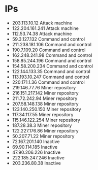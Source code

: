 # IPs

* 203.113.10.12	    Attack machine
* 122.204.161.241	Attack machine
* 112.53.74.38	    Attack machine
* 59.3.127.132	    Command and control
* 211.238.181.106	Command and control
* 190.7.109.20	    Command and control
* 162.248.241.98	Command and control
* 158.85.244.196	Command and control
* 154.58.200.234	Command and control
* 122.144.133.35	Command and control
* 113.193.10.247	Command and control
* 220.171.1.36	    Command and control
* 219.146.77.76	    Miner repository
* 216.151.217.142	Miner repository
* 211.72.242.94	    Miner repository
* 207.58.148.138	Miner repository
* 123.140.250.150	Miner repository
* 117.34.117.55	    Miner repository
* 115.146.122.254	Miner repository
* 187.28.38.3	    Miner repository
* 122.227.176.86	Miner repository
* 50.207.71.22	    Miner repository
* 72.167.201.140	Inactive
* 69.90.114.185	    Inactive
* 47.90.206.226	    Inactive
* 222.185.247.246	Inactive
* 203.236.80.38	    Inactive
